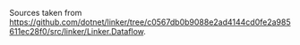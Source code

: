 Sources taken from https://github.com/dotnet/linker/tree/c0567db0b9088e2ad4144cd0fe2a985611ec28f0/src/linker/Linker.Dataflow.

